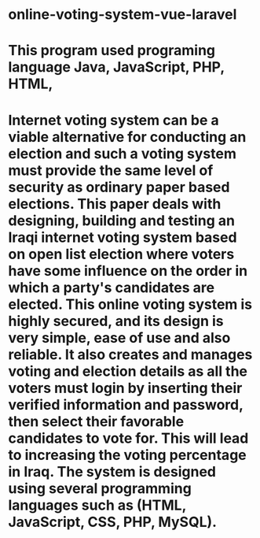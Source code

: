 # online-voting-system-vue-laravel
# This program used programing language Java, JavaScript, PHP, HTML, 

# Internet voting system can be a viable alternative for conducting an election and such a voting system must provide the same level of security as ordinary paper based elections. This paper deals with designing, building and testing an Iraqi internet voting system based on open list election where voters have some influence on the order in which a party's candidates are elected. This online voting system is highly secured, and its design is very simple, ease of use and also reliable. It also creates and manages voting and election details as all the voters must login by inserting their verified information and password, then select their favorable candidates to vote for. This will lead to increasing the voting percentage in Iraq. The system is designed using several programming languages such as (HTML, JavaScript, CSS, PHP, MySQL).
